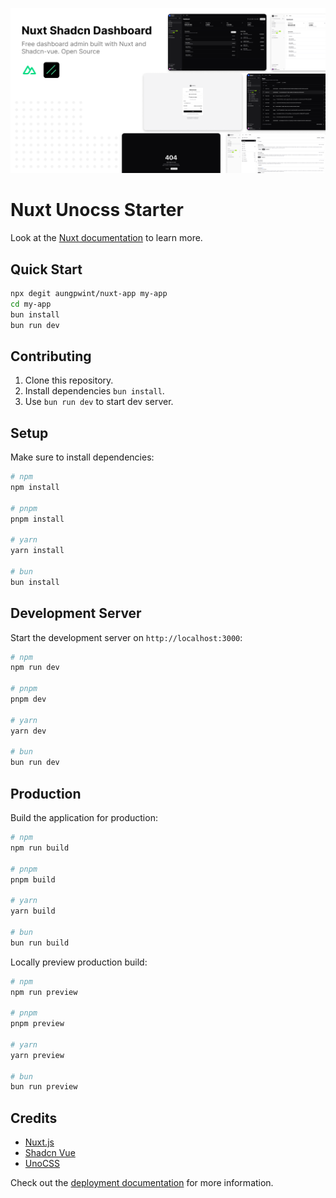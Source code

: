 ![nuxt-shadcn-dashboard-social-card](/public/social-card.png)


# Nuxt Unocss Starter

Look at the [Nuxt documentation](https://nuxt.com/docs/getting-started/introduction) to learn more.
## Quick Start

```bash [Terminal]
npx degit aungpwint/nuxt-app my-app
cd my-app
bun install
bun run dev
```

## Contributing

1. Clone this repository.
2. Install dependencies `bun install`.
3. Use `bun run dev` to start dev server.

## Setup

Make sure to install dependencies:

```bash
# npm
npm install

# pnpm
pnpm install

# yarn
yarn install

# bun
bun install
```

## Development Server

Start the development server on `http://localhost:3000`:

```bash
# npm
npm run dev

# pnpm
pnpm dev

# yarn
yarn dev

# bun
bun run dev
```

## Production

Build the application for production:

```bash
# npm
npm run build

# pnpm
pnpm build

# yarn
yarn build

# bun
bun run build
```

Locally preview production build:

```bash
# npm
npm run preview

# pnpm
pnpm preview

# yarn
yarn preview

# bun
bun run preview
```

## Credits

- [Nuxt.js](https://nuxtjs.org/)
- [Shadcn Vue](https://shadcn-vue.com/)
- [UnoCSS](https://unocss.com/)

Check out the [deployment documentation](https://nuxt.com/docs/getting-started/deployment) for more information.
